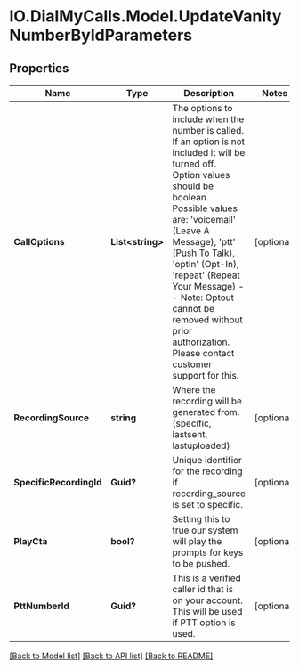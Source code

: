 # IO.DialMyCalls.Model.UpdateVanityNumberByIdParameters
## Properties

Name | Type | Description | Notes
------------ | ------------- | ------------- | -------------
**CallOptions** | **List&lt;string&gt;** | The options to include when the number is called.  If an option is not included it will be turned off.  Option values should be boolean.  Possible values are: &#39;voicemail&#39; (Leave A Message), &#39;ptt&#39; (Push To Talk), &#39;optin&#39; (Opt-In), &#39;repeat&#39; (Repeat Your Message) - - Note: Optout cannot be removed without prior authorization.  Please contact customer support for this. | [optional] 
**RecordingSource** | **string** | Where the recording will be generated from.  (specific, lastsent, lastuploaded) | [optional] 
**SpecificRecordingId** | **Guid?** | Unique identifier for the recording if recording_source is set to specific. | [optional] 
**PlayCta** | **bool?** | Setting this to true our system will play the prompts for keys to be pushed. | [optional] 
**PttNumberId** | **Guid?** | This is a verified caller id that is on your account.  This will be used if PTT option is used. | [optional] 

[[Back to Model list]](../README.md#documentation-for-models) [[Back to API list]](../README.md#documentation-for-api-endpoints) [[Back to README]](../README.md)

